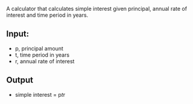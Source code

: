 A calculator that calculates simple interest given principal, annual rate of interest and time period in years.
<br>
## Input: <br>
   * p, principal amount <br>
   * t, time period in years <br>
   * r, annual rate of interest 
## Output <br>
   * simple interest = p*t*r
